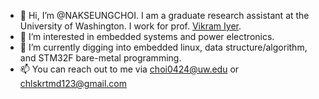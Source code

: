 - 👋 Hi, I’m @NAKSEUNGCHOI. I am a graduate research assistant at the University of Washington. I work for prof. [Vikram Iyer](https://homes.cs.washington.edu/~vsiyer/).
- 👀 I’m interested in embedded systems and power electronics.
- 🌱 I’m currently digging into embedded linux, data structure/algorithm, and STM32F bare-metal programming.
- 📫 You can reach out to me via choi0424@uw.edu or chlskrtmd123@gmail.com

<!---
NAKSEUNGCHOI/NAKSEUNGCHOI is a ✨ special ✨ repository because its `README.md` (this file) appears on your GitHub profile.
You can click the Preview link to take a look at your changes.
--->
